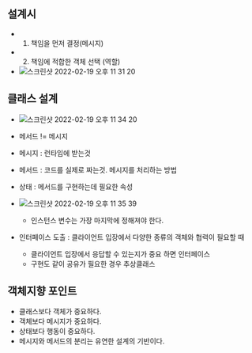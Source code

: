 ## 설계시
- 1) 책임을 먼저 결정(메시지)
- 2) 책임에 적합한 객체 선택 (역할)
- ![스크린샷 2022-02-19 오후 11 31 20](https://user-images.githubusercontent.com/7076334/154805203-459334d2-a6dd-49b5-8f41-e47a01c4848e.png)



## 클래스 설계
- ![스크린샷 2022-02-19 오후 11 34 20](https://user-images.githubusercontent.com/7076334/154805315-74076672-2257-4f90-b25f-401f17c43aed.png)

- 메서드 != 메시지
- 메시지 : 런타임에 받는것
- 메서드 : 코드를 실제로 짜는것. 메시지를 처리하는 방법
- 상태 : 메서드를 구현하는데 필요한 속성


- ![스크린샷 2022-02-19 오후 11 35 39](https://user-images.githubusercontent.com/7076334/154805378-63cf35d0-2f7b-4ee6-bf4b-2740050e8afc.png)
  - 인스턴스 변수는 가장 마지막에 정해져야 한다.

- 인터페이스 도출 : 클라이언트 입장에서 다양한 종류의 객체와 협력이 필요할 때
  - 클라이언트 입장에서 응답할 수 있는지가 중요 하면 인터페이스
  - 구현도 같이 공유가 필요한 경우 추상클래스


## 객체지향 포인트
- 클래스보다 객체가 중요하다.
- 객체보다 메시지가 중요하다.
- 상태보다 행동이 중요하다.
- 메시지와 메서드의 분리는 유연한 설계의 기반이다.
